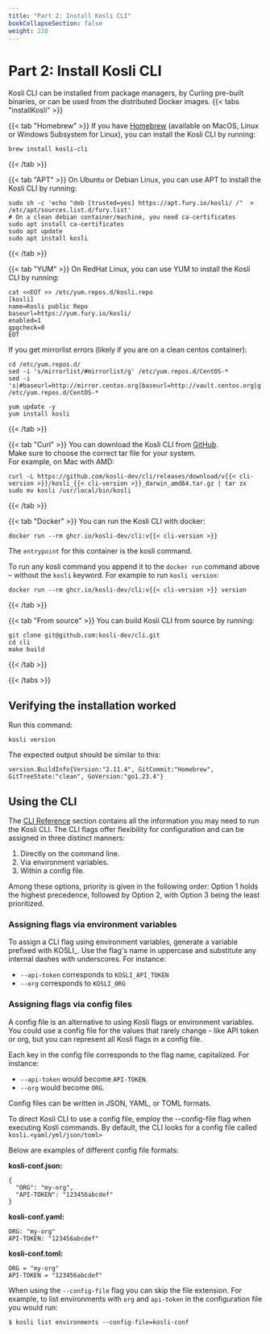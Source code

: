 ```yaml
---
title: "Part 2: Install Kosli CLI"
bookCollapseSection: false
weight: 220
---
```

# Part 2: Install Kosli CLI

Kosli CLI can be installed from package managers, 
by Curling pre-built binaries, or can be used from the distributed Docker images.
{{< tabs "installKosli" >}}

{{< tab "Homebrew" >}}
If you have [Homebrew](https://brew.sh/) (available on MacOS, Linux or Windows Subsystem for Linux), 
you can install the Kosli CLI by running: 

```shell {.command}
brew install kosli-cli
```
{{< /tab >}}

{{< tab "APT" >}}
On Ubuntu or Debian Linux, you can use APT to install the Kosli CLI by running:
```shell {.command}
sudo sh -c 'echo "deb [trusted=yes] https://apt.fury.io/kosli/ /"  > /etc/apt/sources.list.d/fury.list'
# On a clean debian container/machine, you need ca-certificates
sudo apt install ca-certificates
sudo apt update
sudo apt install kosli
```
{{< /tab >}}

{{< tab "YUM" >}}
On RedHat Linux, you can use YUM to install the Kosli CLI by running:
```shell {.command}
cat <<EOT >> /etc/yum.repos.d/kosli.repo
[kosli]
name=Kosli public Repo
baseurl=https://yum.fury.io/kosli/
enabled=1
gpgcheck=0
EOT
```
If you get mirrorlist errors (likely if you are on a clean centos container):

```shell {.command}
cd /etc/yum.repos.d/
sed -i 's/mirrorlist/#mirrorlist/g' /etc/yum.repos.d/CentOS-*
sed -i 's|#baseurl=http://mirror.centos.org|baseurl=http://vault.centos.org|g' /etc/yum.repos.d/CentOS-*
```

```shell {.command}
yum update -y
yum install kosli
```
{{< /tab >}}

{{< tab "Curl" >}}
You can download the Kosli CLI from [GitHub](https://github.com/kosli-dev/cli/releases).  
Make sure to choose the correct tar file for your system.  
For example, on Mac with AMD:
```shell {.command}
curl -L https://github.com/kosli-dev/cli/releases/download/v{{< cli-version >}}/kosli_{{< cli-version >}}_darwin_amd64.tar.gz | tar zx
sudo mv kosli /usr/local/bin/kosli
```
{{< /tab >}}

{{< tab "Docker" >}}
You can run the Kosli CLI with docker:
```shell {.command}
docker run --rm ghcr.io/kosli-dev/cli:v{{< cli-version >}}
```
The `entrypoint` for this container is the kosli command.

To run any kosli command you append it to the `docker run` command above –
without the `kosli` keyword. For example to run `kosli version`:
```shell {.command}
docker run --rm ghcr.io/kosli-dev/cli:v{{< cli-version >}} version
```
{{< /tab >}}

{{< tab "From source" >}}
You can build Kosli CLI from source by running:
```shell {.command}
git clone git@github.com:kosli-dev/cli.git
cd cli
make build
```
{{< /tab >}}

{{< /tabs >}}


## Verifying the installation worked

Run this command:
```shell {.command}
kosli version
```
The expected output should be similar to this:
```plaintext {.light-console}
version.BuildInfo{Version:"2.11.4", GitCommit:"Homebrew", GitTreeState:"clean", GoVersion:"go1.23.4"}
```

## Using the CLI

The [CLI Reference](/client_reference/) section contains all the information you may need to run the Kosli CLI. The CLI flags offer flexibility for configuration and can be assigned in three distinct manners:

1. Directly on the command line.
2. Via environment variables.
3. Within a config file.
   
Among these options, priority is given in the following order: Option 1 holds the highest precedence, followed by Option 2, with Option 3 being the least prioritized.

### Assigning flags via environment variables

To assign a CLI flag using environment variables, generate a variable prefixed with KOSLI_. Use the flag's name in uppercase and substitute any internal dashes with underscores. For instance:


* `--api-token` corresponds to `KOSLI_API_TOKEN` 
* `--org` corresponds to `KOSLI_ORG`


### Assigning flags via config files

A config file is an alternative to using Kosli flags or environment variables. 
You could use a config file for the values that rarely change - like API token or org, 
but you can represent all Kosli flags in a config file. 

Each key in the config file corresponds to the flag name, capitalized. For instance:

* `--api-token` would become `API-TOKEN`.
* `--org` would become `ORG`.

Config files can be written in JSON, YAML, or TOML formats.

To direct Kosli CLI to use a config file, employ the --config-file flag when executing Kosli commands. By default, the CLI looks for a config file called `kosli.<yaml/yml/json/toml>`

Below are examples of different config file formats:


**kosli-conf.json:**
```
{
  "ORG": "my-org",
  "API-TOKEN": "123456abcdef"
}
```

**kosli-conf.yaml:**
```
ORG: "my-org"
API-TOKEN: "123456abcdef"
```

**kosli-conf.toml:**
```
ORG = "my-org"
API-TOKEN = "123456abcdef"
```

When using the `--config-file` flag you can skip the file extension. For example, 
to list environments with `org` and `api-token` in the configuration file you would run:

```
$ kosli list environments --config-file=kosli-conf
```
